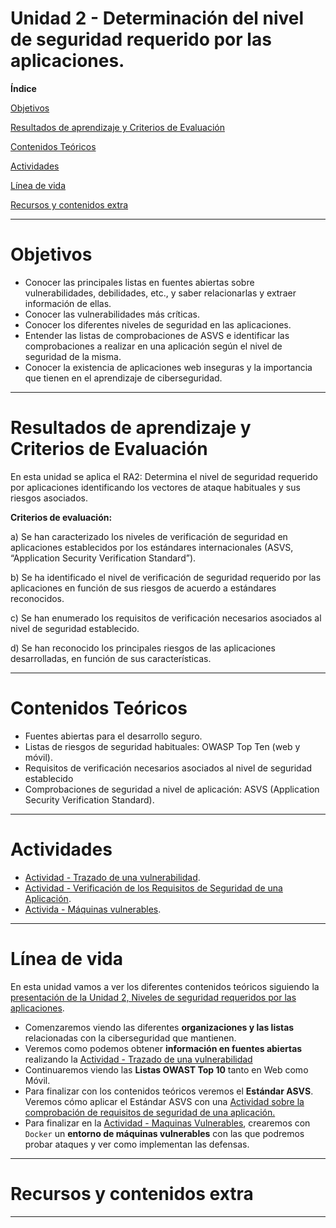 # Unidad 2 - Determinación del nivel de seguridad requerido por las aplicaciones.


**Índice**

[Objetivos](#objetivos)

[Resultados de aprendizaje y Criterios de Evaluación](#resultados-de-aprendizaje-y-criterios-de-evaluación)

[Contenidos Teóricos](#contenidos-teóricos)

[Actividades](#actividades)

[Línea de vida](#línea-de-vida)

[Recursos y contenidos extra](#recursos-y-contenidos-extra)

---
# Objetivos

- Conocer las principales listas en fuentes abiertas sobre vulnerabilidades, debilidades, etc.,  y saber relacionarlas y  extraer información de ellas.
- Conocer las vulnerabilidades más críticas.
- Conocer los diferentes niveles de seguridad en las aplicaciones.
- Entender las listas de comprobaciones de ASVS e identificar las comprobaciones a realizar en una aplicación según el nivel de seguridad de la misma.
- Conocer la existencia de aplicaciones web inseguras y la importancia que tienen en el aprendizaje de ciberseguridad.

---

# Resultados de aprendizaje y Criterios de Evaluación

En esta unidad se aplica el RA2: Determina el nivel de seguridad requerido por aplicaciones identificando los vectores de ataque habituales y sus riesgos asociados.

**Criterios de evaluación:**

a)	Se han caracterizado los niveles de verificación de seguridad en aplicaciones establecidos por los estándares internacionales (ASVS, “Application Security Verification Standard”).

b)	Se ha identificado el nivel de verificación de seguridad requerido por las aplicaciones en función de sus riesgos de acuerdo a estándares reconocidos.

c)	Se han enumerado los requisitos de verificación necesarios asociados al nivel de seguridad establecido.

d)	Se han reconocido los principales riesgos de las aplicaciones desarrolladas, en función de sus características.

---

# Contenidos Teóricos


- Fuentes abiertas para el desarrollo seguro.
- Listas de riesgos de seguridad habituales: OWASP Top Ten (web y móvil).
- Requisitos de verificación necesarios asociados al nivel de seguridad establecido
- Comprobaciones de seguridad a nivel de aplicación: ASVS (Application Security Verification Standard).


---
# Actividades

- [Actividad - Trazado de una vulnerabilidad](./Actividad-TrazadoVulnerabilidad/README.md).
- [Actividad - Verificación de los Requisitos de Seguridad de una Aplicación](./Actividad-ComprobacionRequisitosSeguridadAplicacion/README.md).
- [Activida - Máquinas vulnerables](./BorradorActividad-MaquinasVulnerables/README.md).

---

# Línea de vida

En esta unidad vamos a ver los diferentes contenidos teóricos siguiendo la [presentación de la Unidad 2, Niveles de seguridad requeridos por las aplicaciones](ContenidosTeoricos/PPSUnidad2-NivelesSeguridadRequeridos.pdf).

- Comenzaremos viendo las diferentes **organizaciones y las listas** relacionadas con la ciberseguridad que mantienen.
- Veremos como podemos obtener **información en fuentes abiertas** realizando la [Actividad - Trazado de una vulnerabilidad](Actividad-TrazadoVulnerabilidad/README.md)
- Continuaremos viendo las **Listas OWAST Top 10** tanto en Web como Móvil.
- Para finalizar con los contenidos teóricos veremos el **Estándar ASVS**. Veremos cómo aplicar el Estándar ASVS con una [Actividad sobre la comprobación de requisitos de seguridad de una aplicación.](./Actividad-ComprobacionRequisitosSeguridadAplicacion/README.md)
- Para finalizar en la [Actividad - Maquinas Vulnerables](./Actividad-MaquinasVulnerables/README.md), crearemos con `Docker` un **entorno de máquinas vulnerables** con las que podremos probar ataques y ver como implementan las defensas.
---

# Recursos y contenidos extra

---